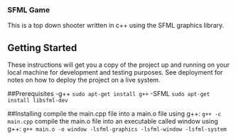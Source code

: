 ### SFML Game
This is a top down shooter written in c++ using the SFML graphics library.

## Getting Started
These instructions will get you a copy of the project up and running on your local machine for development and testing purposes. See deployment for notes on how to deploy the project on a live system.

##Prerequisites
-g++
```sudo apt-get install g++```
-SFML
```sudo apt-get install libsfml-dev```

##Installing
compile the main.cpp file into a main.o file using g++:
```g++ -c main.cpp```
compile the main.o file into an executable called window using g++:
```g++ main.o -o window -lsfml-graphics -lsfml-window -lsfml-system```

